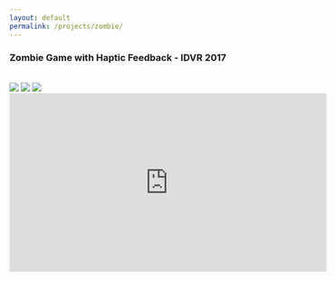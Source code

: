 ```yaml
---
layout: default
permalink: /projects/zombie/
---
```

<h3><b>Zombie Game with Haptic Feedback - IDVR 2017</b></h3>
<br>

<img src="https://wenjietseng.github.io/images/zombie-vest.png">

<img src="https://wenjietseng.github.io/images/zombie-gust.png">

<img src="https://wenjietseng.github.io/images/zombie-gust3dmodel.png">

<iframe width="560" height="315" src="https://www.youtube.com/embed/WqlWWmMPm7A" frameborder="0" allow="accelerometer; autoplay; encrypted-media; gyroscope; picture-in-picture" allowfullscreen></iframe>

